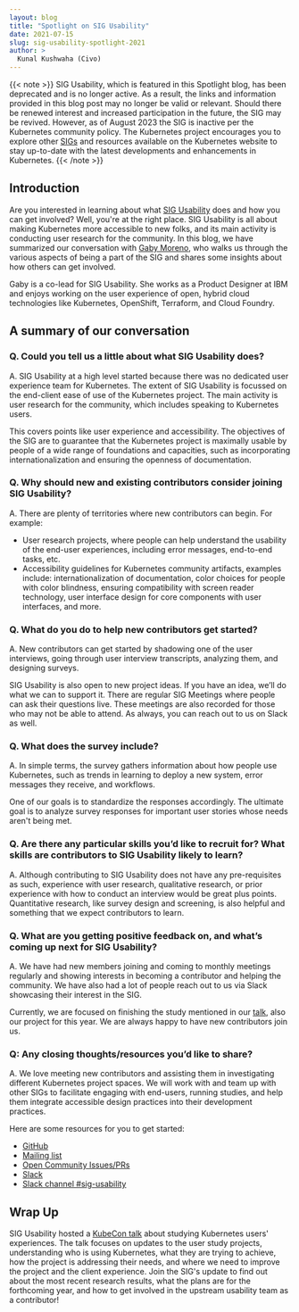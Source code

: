 ```yaml
---
layout: blog
title: "Spotlight on SIG Usability"
date: 2021-07-15
slug: sig-usability-spotlight-2021
author: >
  Kunal Kushwaha (Civo)
---
```


{{< note >}}
SIG Usability, which is featured in this Spotlight blog, has been deprecated and is no longer active.
As a result, the links and information provided in this blog post may no longer be valid or relevant.
Should there be renewed interest and increased participation in the future, the SIG may be revived.
However, as of August 2023 the SIG is inactive per the Kubernetes community policy.
The Kubernetes project encourages you to explore other
[SIGs](https://github.com/kubernetes/community/blob/master/sig-list.md#special-interest-groups)
and resources available on the Kubernetes website to stay up-to-date with the latest developments
and enhancements in Kubernetes.
{{< /note >}}

## Introduction

Are you interested in learning about what [SIG Usability](https://github.com/kubernetes/community/tree/master/sig-usability) does and how you can get involved? Well, you're at the right place. SIG Usability is all about making Kubernetes more accessible to new folks, and its main activity is conducting user research for the community. In this blog, we have summarized our conversation with [Gaby Moreno](https://twitter.com/morengab), who walks us through the various aspects of being a part of the SIG and shares some insights about how others can get involved.

Gaby is a co-lead for SIG Usability. She works as a Product Designer at IBM and enjoys working on the user experience of open, hybrid cloud technologies like Kubernetes, OpenShift, Terraform, and Cloud Foundry.

## A summary of our conversation

### Q. Could you tell us a little about what SIG Usability does?

A. SIG Usability at a high level started because there was no dedicated user experience team for Kubernetes. The extent of SIG Usability is focussed on the end-client ease of use of the Kubernetes project. The main activity is user research for the community, which includes speaking to Kubernetes users.

This covers points like user experience and accessibility. The objectives of the SIG are to guarantee that the Kubernetes project is maximally usable by people of a wide range of foundations and capacities, such as incorporating internationalization and ensuring the openness of documentation.

### Q. Why should new and existing contributors consider joining SIG Usability?

A. There are plenty of territories where new contributors can begin. For example:
- User research projects, where people can help understand the usability of the end-user experiences, including error messages, end-to-end tasks, etc.
- Accessibility guidelines for Kubernetes community artifacts, examples include: internationalization of documentation, color choices for people with color blindness, ensuring compatibility with screen reader technology, user interface design for core components with user interfaces, and more.

### Q. What do you do to help new contributors get started?

A. New contributors can get started by shadowing one of the user interviews, going through user interview transcripts, analyzing them, and designing surveys.

SIG Usability is also open to new project ideas. If you have an idea, we’ll do what we can to support it. There are regular SIG Meetings where people can ask their questions live. These meetings are also recorded for those who may not be able to attend. As always, you can reach out to us on Slack as well.

### Q. What does the survey include?

A. In simple terms, the survey gathers information about how people use Kubernetes, such as trends in learning to deploy a new system, error messages they receive, and workflows.

One of our goals is to standardize the responses accordingly. The ultimate goal is to analyze survey responses for important user stories whose needs aren't being met.

### Q. Are there any particular skills you’d like to recruit for? What skills are contributors to SIG Usability likely to learn?

A. Although contributing to SIG Usability does not have any pre-requisites as such, experience with user research, qualitative research, or prior experience with how to conduct an interview would be great plus points. Quantitative research, like survey design and screening, is also helpful and something that we expect contributors to learn.

### Q. What are you getting positive feedback on, and what’s coming up next for SIG Usability?

A. We have had new members joining and coming to monthly meetings regularly and showing interests in becoming a contributor and helping the community. We have also had a lot of people reach out to us via Slack showcasing their interest in the SIG.

Currently, we are focused on finishing the study mentioned in our [talk](https://www.youtube.com/watch?v=Byn0N_ZstE0), also our project for this year. We are always happy to have new contributors join us.

### Q: Any closing thoughts/resources you’d like to share?

A. We love meeting new contributors and assisting them in investigating different Kubernetes project spaces. We will work with and team up with other SIGs to facilitate engaging with end-users, running studies, and help them integrate accessible design practices into their development practices.

Here are some resources for you to get started:
- [GitHub](https://github.com/kubernetes/community/tree/master/sig-usability)
- [Mailing list](https://groups.google.com/g/kubernetes-sig-usability)
- [Open Community Issues/PRs](https://github.com/kubernetes/community/labels/sig%2Fusability)
- [Slack](https://slack.k8s.io/)
- [Slack channel #sig-usability](https://kubernetes.slack.com/archives/CLC5EF63T)

## Wrap Up

SIG Usability hosted a [KubeCon talk](https://www.youtube.com/watch?v=Byn0N_ZstE0) about studying Kubernetes users' experiences. The talk focuses on updates to the user study projects, understanding who is using Kubernetes, what they are trying to achieve, how the project is addressing their needs, and where we need to improve the project and the client experience. Join the SIG's update to find out about the most recent research results, what the plans are for the forthcoming year, and how to get involved in the upstream usability team as a contributor!
